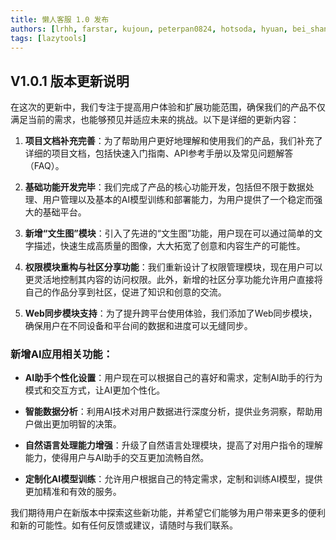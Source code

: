 ```yaml
---
title: 懒人客服 1.0 发布
authors: [lrhh, farstar, kujoun, peterpan0824, hotsoda, hyuan, bei_shang]
tags: [lazytools]
---
```



## V1.0.1 版本更新说明

在这次的更新中，我们专注于提高用户体验和扩展功能范围，确保我们的产品不仅满足当前的需求，也能够预见并适应未来的挑战。以下是详细的更新内容：

1. **项目文档补充完善**：为了帮助用户更好地理解和使用我们的产品，我们补充了详细的项目文档，包括快速入门指南、API参考手册以及常见问题解答（FAQ）。

2. **基础功能开发完毕**：我们完成了产品的核心功能开发，包括但不限于数据处理、用户管理以及基本的AI模型训练和部署能力，为用户提供了一个稳定而强大的基础平台。

3. **新增“文生图”模块**：引入了先进的“文生图”功能，用户现在可以通过简单的文字描述，快速生成高质量的图像，大大拓宽了创意和内容生产的可能性。

4. **权限模块重构与社区分享功能**：我们重新设计了权限管理模块，现在用户可以更灵活地控制其内容的访问权限。此外，新增的社区分享功能允许用户直接将自己的作品分享到社区，促进了知识和创意的交流。

5. **Web同步模块支持**：为了提升跨平台使用体验，我们添加了Web同步模块，确保用户在不同设备和平台间的数据和进度可以无缝同步。

### 新增AI应用相关功能：

- **AI助手个性化设置**：用户现在可以根据自己的喜好和需求，定制AI助手的行为模式和交互方式，让AI更加个性化。

- **智能数据分析**：利用AI技术对用户数据进行深度分析，提供业务洞察，帮助用户做出更加明智的决策。

- **自然语言处理能力增强**：升级了自然语言处理模块，提高了对用户指令的理解能力，使得用户与AI助手的交互更加流畅自然。

- **定制化AI模型训练**：允许用户根据自己的特定需求，定制和训练AI模型，提供更加精准和有效的服务。

我们期待用户在新版本中探索这些新功能，并希望它们能够为用户带来更多的便利和新的可能性。如有任何反馈或建议，请随时与我们联系。